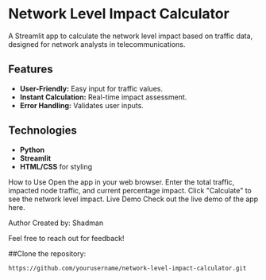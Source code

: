 # Network Level Impact Calculator

A Streamlit app to calculate the network level impact based on traffic data, designed for network analysts in telecommunications.

## Features

- **User-Friendly:** Easy input for traffic values.
- **Instant Calculation:** Real-time impact assessment.
- **Error Handling:** Validates user inputs.

## Technologies

- **Python**
- **Streamlit**
- **HTML/CSS** for styling

How to Use
Open the app in your web browser.
Enter the total traffic, impacted node traffic, and current percentage impact.
Click "Calculate" to see the network level impact.
Live Demo
Check out the live demo of the app here.

Author
Created by: Shadman

Feel free to reach out for feedback!

##Clone the repository:
   ```bash
   https://github.com/yourusername/network-level-impact-calculator.git

   


   

